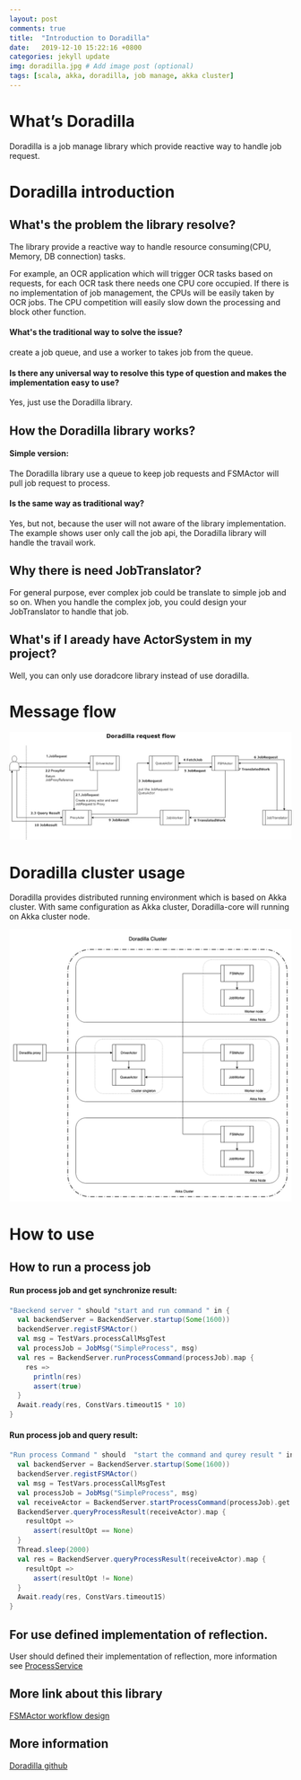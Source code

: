 ```yaml
---
layout: post
comments: true
title:  "Introduction to Doradilla"
date:   2019-12-10 15:22:16 +0800
categories: jekyll update
img: doradilla.jpg # Add image post (optional)
tags: [scala, akka, doradilla, job manage, akka cluster]
---
```


# What’s Doradilla

Doradilla is a job manage library which provide reactive way to handle job request.


# Doradilla introduction

## What's the problem the library resolve?

The library provide a reactive way to handle resource consuming(CPU, Memory, DB connection) tasks.

For example, an OCR application which will trigger OCR tasks based on requests, for each OCR task there needs one CPU core occupied. If there is no implementation of job management, the CPUs will be easily taken by OCR jobs. The CPU competition will easily slow down the processing and block other function.

#### What's the traditional way to solve the issue?

create a job queue, and use a worker to takes job from the queue.

#### Is there any universal way to resolve this type of question and makes the implementation easy to use?

Yes, just use the Doradilla library.

## How the Doradilla library works?

#### Simple version:

The Doradilla library use a queue to keep job requests and FSMActor will pull job request to process.

#### Is the same way as traditional way?

Yes, but not, because the user will not aware of the library implementation. The example shows user only call the job api, the Doradilla library will handle the travail work.

## Why there is need JobTranslator?

For general purpose, ever complex job could be translate to simple job and so on. When you handle the complex job, you could design your JobTranslator to handle that job.

## What's if I aready have ActorSystem in my project?

Well, you can only use doradcore library instead of use doradilla.



# Message flow

![message flow](/media/doradilla/msgflow.jpg)


# Doradilla cluster usage

Doradilla provides distributed running environment which is based on Akka cluster. With same configuration as Akka cluster, Doradilla-core will running on Akka cluster node.

![dora cluster](/media/doradilla/dora-cluster.png)


# How to use

## How to run a process job
#### Run process job and get synchronize result:
```scala
"Baeckend server " should "start and run command " in {
  val backendServer = BackendServer.startup(Some(1600))
  backendServer.registFSMActor()
  val msg = TestVars.processCallMsgTest
  val processJob = JobMsg("SimpleProcess", msg)
  val res = BackendServer.runProcessCommand(processJob).map {
    res =>
      println(res)
      assert(true)
  }
  Await.ready(res, ConstVars.timeout1S * 10)
}
```

#### Run process job and query result:

``` scala
"Run process Command " should  "start the command and qurey result " in {
  val backendServer = BackendServer.startup(Some(1600))
  backendServer.registFSMActor()
  val msg = TestVars.processCallMsgTest
  val processJob = JobMsg("SimpleProcess", msg)
  val receiveActor = BackendServer.startProcessCommand(processJob).get
  BackendServer.queryProcessResult(receiveActor).map {
    resultOpt =>
      assert(resultOpt == None)
  }
  Thread.sleep(2000)
  val res = BackendServer.queryProcessResult(receiveActor).map {
    resultOpt =>
      assert(resultOpt != None)
  }
  Await.ready(res, ConstVars.timeout1S)
}
```

## For use defined implementation of reflection.
User should defined their implementation of reflection, more information see [ProcessService](https://github.com/wherby/doradilla/tree/master/docs/doradilla-core/util/ProcessService.md)

## More link about this library

[FSMActor workflow design](https://wherby.github.io/fsmactor-design/)

## More information

[Doradilla github](https://github.com/wherby/doradilla)

[jekyll-docs]: https://jekyllrb.com/docs/home
[jekyll-gh]:   https://github.com/jekyll/jekyll
[jekyll-talk]: https://talk.jekyllrb.com/
